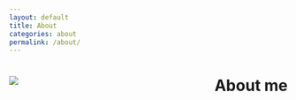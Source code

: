 ```yaml
---
layout: default
title: About
categories: about
permalink: /about/
---
```


<h1>
	<img class="profile-picture" src="http://www.gravatar.com/avatar/eada57c6441e30a5337fbb1e877216cb" />
	<div style="float: right;">About me</div>
</h1>

<div id="chartContainer" style="height: 300px; width: 100%;"></div>








<script type="text/javascript" src="/assets/scripts/canvasjs.min.js"></script>
<script type="text/javascript">
	window.onload = function () {
		var currentYear = new Date().getYear(),
		    getYearSpan = function(from, to){
		        if(!to){
		            return new Date().getYear() - new Date(from.y,from.m,from.d).getYear();
		        } else {
		            return new Date().getYear(to.y,to.m,to.d) - new Date(from.y,from.m,from.d).getYear();
		        }
		    },
		    chart = new CanvasJS.Chart("chartContainer", {

			title:{
				text:"Technology experience"				

			},
            animationEnabled: true,
			axisX:{
				interval: 1,
				gridThickness: 0,
				labelFontSize: 10,
				labelFontStyle: "normal",
				labelFontWeight: "normal",
				labelFontFamily: "Lucida Sans Unicode"

			},
			axisY2:{
				interlacedColor: "rgba(1,77,101,.2)",
				gridColor: "rgba(1,77,101,.1)"

			},

			data: [
			{     
				type: "bar",
                name: "companies",
				axisYType: "secondary",
				color: "#014D65",				
				dataPoints: [
    				{y: getYearSpan({y:2002,m:11,d:1}), label: ".Net Framework" },
    				{y: getYearSpan({y:2002,m:11,d:1}), label: "T-SQL" },
    				{y: getYearSpan({y:2012,m:08,d:1}, {y:2015,m:01,d:1}), label: "JAVA" }
				]
			}
			
			]
		});

    chart.render();
}
</script>
